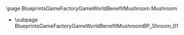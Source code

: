 \page BlueprintsGameFactoryGameWorldBenefitMushroom Mushroom
- \subpage BlueprintsGameFactoryGameWorldBenefitMushroomBP_Shroom_01
